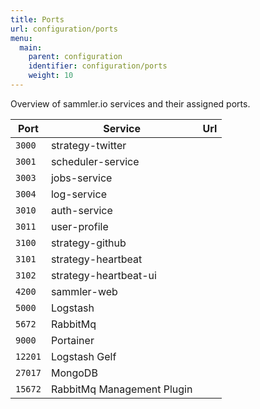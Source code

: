 ```yaml
---
title: Ports
url: configuration/ports
menu:
  main:
    parent: configuration
    identifier: configuration/ports
    weight: 10
---
```


Overview of sammler.io services and their assigned ports.

| Port    | Service | Url |
| ---     | --- | --- |
| `3000`  | strategy-twitter  | |
| `3001`  | scheduler-service | |
| `3003`  | jobs-service | |
| `3004`  | log-service | |
| `3010`  | auth-service | |
| `3011`  | user-profile | |
| `3100`  | strategy-github | |
| `3101`  | strategy-heartbeat | |
| `3102`  | strategy-heartbeat-ui | |
| `4200`  | sammler-web | |
| `5000`  | Logstash | |
| `5672`  | RabbitMq | |
| `9000`  | Portainer | |
| `12201` | Logstash Gelf | |
| `27017` | MongoDB | |
| `15672` | RabbitMq Management Plugin | |